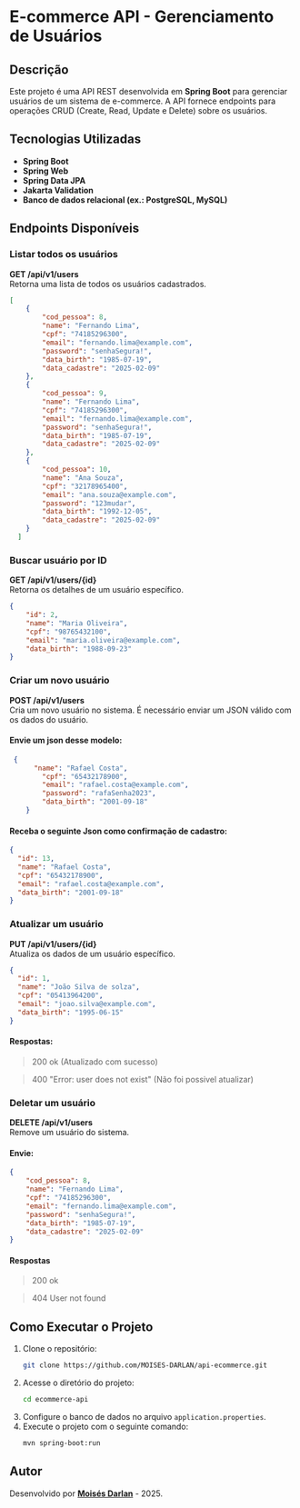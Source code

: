 # E-commerce API - Gerenciamento de Usuários

## Descrição

Este projeto é uma API REST desenvolvida em **Spring Boot** para gerenciar usuários de um sistema de e-commerce. A API fornece endpoints para operações CRUD (Create, Read, Update e Delete) sobre os usuários.

## Tecnologias Utilizadas

- **Spring Boot**
- **Spring Web**
- **Spring Data JPA**
- **Jakarta Validation**
- **Banco de dados relacional (ex.: PostgreSQL, MySQL)**

## Endpoints Disponíveis

### Listar todos os usuários
**GET /api/v1/users**  
Retorna uma lista de todos os usuários cadastrados.

```json
[
	{
		"cod_pessoa": 8,
		"name": "Fernando Lima",
		"cpf": "74185296300",
		"email": "fernando.lima@example.com",
		"password": "senhaSegura!",
		"data_birth": "1985-07-19",
		"data_cadastre": "2025-02-09"
	},
	{
		"cod_pessoa": 9,
		"name": "Fernando Lima",
		"cpf": "74185296300",
		"email": "fernando.lima@example.com",
		"password": "senhaSegura!",
		"data_birth": "1985-07-19",
		"data_cadastre": "2025-02-09"
	},
	{
		"cod_pessoa": 10,
		"name": "Ana Souza",
		"cpf": "32178965400",
		"email": "ana.souza@example.com",
		"password": "123mudar",
		"data_birth": "1992-12-05",
		"data_cadastre": "2025-02-09"
	}
  ]
```

### Buscar usuário por ID
**GET /api/v1/users/{id}**  
Retorna os detalhes de um usuário específico.

```json
{
	"id": 2,
	"name": "Maria Oliveira",
	"cpf": "98765432100",
	"email": "maria.oliveira@example.com",
	"data_birth": "1988-09-23"
}

```

### Criar um novo usuário
**POST /api/v1/users**  
Cria um novo usuário no sistema. É necessário enviar um JSON válido com os dados do usuário.

#### Envie um json desse modelo: 
```json
 {
      "name": "Rafael Costa",
        "cpf": "65432178900",
        "email": "rafael.costa@example.com",
        "password": "rafaSenha2023",
        "data_birth": "2001-09-18"
    }
```

#### Receba o seguinte Json como confirmação de cadastro:
```json
{
  "id": 13,
  "name": "Rafael Costa",
  "cpf": "65432178900",
  "email": "rafael.costa@example.com",
  "data_birth": "2001-09-18"
}
```

### Atualizar um usuário
**PUT /api/v1/users/{id}**  
Atualiza os dados de um usuário específico.

```json
{
  "id": 1,
  "name": "João Silva de solza",
  "cpf": "05413964200",
  "email": "joao.silva@example.com",
  "data_birth": "1995-06-15"
}
```
#### Respostas:
> 200 ok (Atualizado com sucesso)

> 400  "Error: user does not exist" (Não foi possivel atualizar)

### Deletar um usuário
**DELETE /api/v1/users**  
Remove um usuário do sistema.

#### Envie:

```json
{
    "cod_pessoa": 8,
    "name": "Fernando Lima",
    "cpf": "74185296300",
    "email": "fernando.lima@example.com",
    "password": "senhaSegura!",
    "data_birth": "1985-07-19",
    "data_cadastre": "2025-02-09"
}
```

#### Respostas
> 200 ok

> 404 User not found 

## Como Executar o Projeto

1. Clone o repositório:
   ```bash
   git clone https://github.com/MOISES-DARLAN/api-ecommerce.git
   ```
2. Acesse o diretório do projeto:
   ```bash
   cd ecommerce-api
   ```
3. Configure o banco de dados no arquivo `application.properties`.
4. Execute o projeto com o seguinte comando:
   ```bash
   mvn spring-boot:run
   ```

## Autor
Desenvolvido por **[Moisés Darlan](https://github.com/MOISES-DARLAN)** - 2025.

